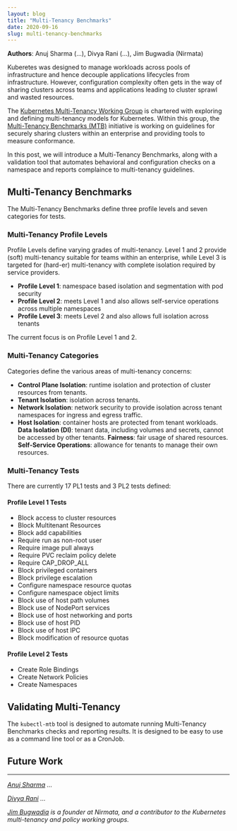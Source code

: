 ```yaml
---
layout: blog
title: "Multi-Tenancy Benchmarks"
date: 2020-09-16
slug: multi-tenancy-benchmarks
---
```


**Authors**: Anuj Sharma (...), Divya Rani (...), Jim Bugwadia (Nirmata)

Kuberetes was designed to manage workloads across pools of infrastructure and hence decouple applications lifecycles from infrastructure. However, configuration complexity often gets in the way of sharing clusters across teams and applications leading to cluster sprawl and wasted resources.

The [Kubernetes Multi-Tenancy Working Group](https://github.com/kubernetes-sigs/multi-tenancy) is chartered with exploring and defining multi-tenancy models for Kubernetes. Within this group, the [Multi-Tenancy Benchmarks (MTB)](https://github.com/kubernetes-sigs/multi-tenancy/tree/master/benchmarks) initiative is working on guidelines for securely sharing clusters within an enterprise and providing tools to measure conformance.

In this post, we will introduce a Multi-Tenancy Benchmarks, along with a validation tool that automates behavioral and configuration checks on a namespace and reports complaince to multi-tenancy guidelines.

## Multi-Tenancy Benchmarks

The Multi-Tenancy Benchmarks define three profile levels and seven categories for tests.

### Multi-Tenancy Profile Levels

Profile Levels define varying grades of multi-tenancy.  Level 1 and 2 provide (soft) multi-tenancy suitable for teams within an enterprise, while Level 3 is targeted for (hard-er) multi-tenancy with complete isolation required by service providers.

* **Profile Level 1**: namespace based isolation and segmentation with pod security
* **Profile Level 2**: meets Level 1 and also allows self-service operations across multiple namespaces
* **Profile Level 3**: meets Level 2 and also allows full isolation across tenants

The current focus is on Profile Level 1 and 2. 

### Multi-Tenancy Categories

Categories define the various areas of multi-tenancy concerns:

* **Control Plane Isolation**: runtime isolation and protection of cluster resources from tenants. 
* **Tenant Isolation**: isolation across tenants.
* **Network Isolation**: network security to provide isolation across tenant namespaces for ingress and egress traffic.
* **Host Isolation**: container hosts are protected from tenant workloads.
**Data Isolation (DI)**: tenant data, including volumes and secrets, cannot be accessed by other tenants.
**Fairness**: fair usage of shared resources.
**Self-Service Operations**:  allowance for tenants to manage their own resources.

### Multi-Tenancy Tests

There are currently 17 PL1 tests and 3 PL2 tests defined:

#### Profile Level 1 Tests

* Block access to cluster resources
* Block Multitenant Resources
* Block add capabilities
* Require run as non-root user
* Require image pull always
* Require PVC reclaim policy delete
* Require CAP_DROP_ALL
* Block privileged containers
* Block privilege escalation
* Configure namespace resource quotas
* Configure namespace object limits
* Block use of host path volumes
* Block use of NodePort services
* Block use of host networking and ports
* Block use of host PID
* Block use of host IPC
* Block modification of resource quotas

#### Profile Level 2 Tests

* Create Role Bindings
* Create Network Policies
* Create Namespaces


## Validating Multi-Tenancy

The `kubectl-mtb` tool is designed to automate running Multi-Tenancy Benchmarks checks and reporting results. It is designed to be easy to use as a command line tool or as a CronJob. 





## Future Work


---

_[Anuj Sharma](...) ..._

_[Divya Rani](...) ..._

_[Jim Bugwadia](https://twitter.com/JimBugwadia) is a founder at Nirmata, and a contributor to the Kubernetes multi-tenancy and policy working groups._